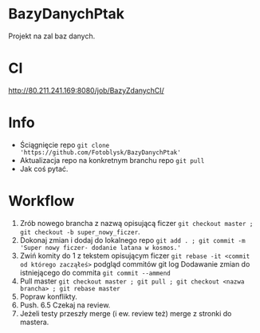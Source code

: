 # BazyDanychPtak

Projekt na zal baz danych.


# CI

http://80.211.241.169:8080/job/BazyZdanychCI/


# Info

- Ściągnięcie repo `git clone 'https://github.com/Fotoblysk/BazyDanychPtak'`
- Aktualizacja repo na konkretnym branchu repo `git pull`
- Jak coś pytać.


# Workflow

1. Zrób nowego brancha z nazwą opisującą ficzer `git checkout master ; git checkout -b super_nowy_ficzer`.
2. Dokonaj zmian i dodaj do lokalnego repo `git add . ; git commit -m 'Super nowy ficzer- dodanie latana w kosmos.'`
3. Zwiń komity do 1 z tekstem opisującym ficzer `git rebase -it <commit od którego zacząłeś>` podgląd commitów git log
Dodawanie zmian do istniejącego do commita `git commit --ammend`
4. Pull master `git checkout master ; git pull ; git checkout <nazwa brancha> ; git rebase master`
5. Popraw konflikty.
6. Push.
6.5 Czekaj na review.
7. Jeżeli testy przeszły merge (i ew. review też) merge z stronki do mastera.
